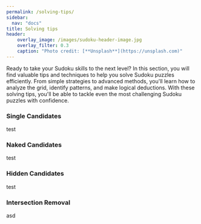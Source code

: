 ```yaml
---
permalink: /solving-tips/
sidebar:
  nav: "docs"
title: Solving tips
header:
    overlay_image: /images/sudoku-header-image.jpg
    overlay_filter: 0.3
    caption: "Photo credit: [**Unsplash**](https://unsplash.com)"
---
```

Ready to take your Sudoku skills to the next level? In this section, you will find valuable tips and techniques to help you solve Sudoku puzzles efficiently. From simple strategies to advanced methods, you'll learn how to analyze the grid, identify patterns, and make logical deductions. With these solving tips, you'll be able to tackle even the most challenging Sudoku puzzles with confidence.
### Single Candidates
test
### Naked Candidates
test
### Hidden Candidates
test
### Intersection Removal
asd
